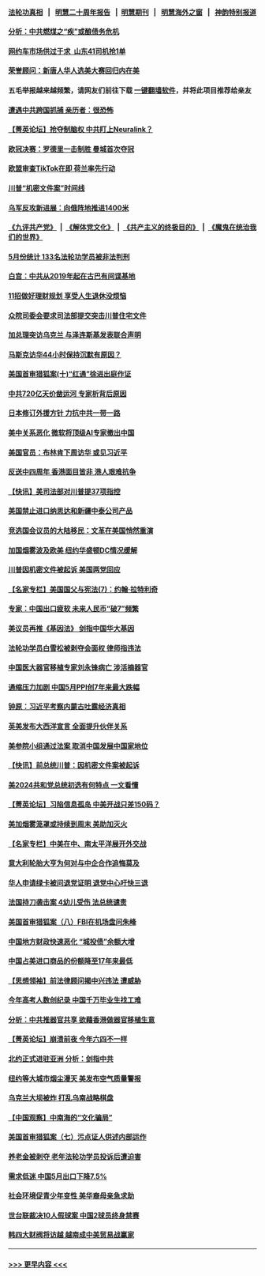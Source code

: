 #### [法轮功真相](https://github.com/gfw-breaker/truth/blob/master/README.md?t=0) &nbsp;&nbsp;|&nbsp;&nbsp; [明慧二十周年报告](https://github.com/gfw-breaker/mh-reports/blob/master/README.md?t=0) &nbsp;&nbsp;|&nbsp;&nbsp;[明慧期刊](https://github.com/gfw-breaker/mh-qikan) &nbsp;&nbsp;|&nbsp;&nbsp; [明慧海外之窗](https://github.com/gfw-breaker/mh-news/blob/master/README.md?t=0) &nbsp;&nbsp;|&nbsp;&nbsp; [神韵特别报道](https://github.com/gfw-breaker/mh-news/blob/master/shenyun.md?t=0)
#### [分析：中共燃煤之“疾”或酿债务危机](../pages/nf4514/n14012605.md?t=06112143) 
#### [网约车市场供过于求 山东41司机抢1单](../pages/nf4514/n14013978.md?t=06112143) 
#### [荣誉顾问：新唐人华人选美大赛回归内在美](../pages/nf4514/n14013897.md?t=06112143) 
#### 五毛举报越来越频繁，请网友们前往下载 [一键翻墙软件](https://github.com/gfw-breaker/ssr-accounts)，并将此项目推荐给亲友
#### [遭遇中共跨国抓捕 亲历者：很恐怖](../pages/nf4514/n14013865.md?t=06112143) 
#### [【菁英论坛】抢夺制脑权 中共盯上Neuralink？](../pages/nf4514/n14013895.md?t=06112143) 
#### [欧冠决赛：罗德里一击制胜 曼城首次夺冠](../pages/nf4514/n14013871.md?t=06112143) 
#### [欧盟审查TikTok在即 荷兰率先行动](../pages/nf4514/n14013812.md?t=06112143) 
#### [川普“机密文件案”时间线](../pages/nf4514/n14013438.md?t=06112143) 
#### [乌军反攻新进展：向俄阵地推进1400米](../pages/nf4514/n14013854.md?t=06112143) 
#### [《九评共产党》](https://github.com/begood0513/9ping.md/blob/master/README.md) &nbsp;|&nbsp; [《解体党文化》](../../../../jtdwh.md/blob/master/README.md)  &nbsp;|&nbsp; [《共产主义的终极目的》](../../../../gczydzjmd.md/blob/master/README.md) &nbsp;|&nbsp; [《魔鬼在统治我们的世界》](../../../../mgztzwmdsj.md/blob/master/README.md) 
#### [5月份统计 133名法轮功学员被非法判刑](../pages/nf4514/n14013124.md?t=06112143) 
#### [白宫：中共从2019年起在古巴有间谍基地](../pages/nf4514/n14013849.md?t=06112143) 
#### [11招做好理财规划 享受人生退休没烦恼](../pages/nf4514/n14007397.md?t=06112143) 
#### [众院司委会要求司法部提交突击川普住宅文件](../pages/nf4514/n14013806.md?t=06112143) 
#### [加总理突访乌克兰 与泽连斯基发表联合声明](../pages/nf4514/n14013726.md?t=06112143) 
#### [马斯克访华44小时保持沉默有原因？](../pages/nf4514/n14013660.md?t=06112143) 
#### [美国首审猎狐案(十)“红通”徐进出庭作证](../pages/nf4514/n14013571.md?t=06112143) 
#### [中共720亿天价凿运河 专家析背后原因](../pages/nf4514/n14012805.md?t=06112143) 
#### [日本修订外援方针 力抗中共一带一路](../pages/nf4514/n14013619.md?t=06112143) 
#### [美中关系恶化 微软将顶级AI专家撤出中国](../pages/nf4514/n14013569.md?t=06112143) 
#### [美国官员：布林肯下周访华 或见习近平](../pages/nf4514/n14013392.md?t=06112143) 
#### [反送中四周年 香港面目皆非 港人艰难抗争](../pages/nf4514/n14011193.md?t=06112143) 
#### [【快讯】美司法部对川普提37项指控](../pages/nf4514/n14013395.md?t=06112143) 
#### [美国禁止进口纳思达和新疆中泰公司产品](../pages/nf4514/n14013388.md?t=06112143) 
#### [竞选国会议员的大陆移民：文革在美国悄然重演](../pages/nf4514/n14012813.md?t=06112143) 
#### [加国烟雾波及欧美 纽约华盛顿DC情况缓解](../pages/nf4514/n14013313.md?t=06112143) 
#### [川普因机密文件被起诉 美国两党回应](../pages/nf4514/n14013173.md?t=06112143) 
#### [【名家专栏】美国国父与宪法(7)：约翰‧拉特利奇](../pages/nf4514/n14013209.md?t=06112143) 
#### [专家：中国出口疲软 未来人民币“破7”频繁](../pages/nf4514/n14013081.md?t=06112143) 
#### [美议员再推《基因法》 剑指中国华大基因](../pages/nf4514/n14013083.md?t=06112143) 
#### [法轮功学员白雪松被剥夺会面权 律师指违法](../pages/nf4514/n14012545.md?t=06112143) 
#### [中国医大器官移植专家刘永锋病亡 涉活摘器官](../pages/nf4514/n14012776.md?t=06112143) 
#### [通缩压力加剧 中国5月PPI创7年来最大跌幅](../pages/nf4514/n14012933.md?t=06112143) 
#### [钟原：习近平考察内蒙古吐露经济真相](../pages/nf4514/n14012759.md?t=06112143) 
#### [英美发布大西洋宣言 全面提升伙伴关系](../pages/nf4514/n14012878.md?t=06112143) 
#### [美参院小组通过法案 取消中国发展中国家地位](../pages/nf4514/n14012741.md?t=06112143) 
#### [【快讯】前总统川普：因机密文件案被起诉](../pages/nf4514/n14012714.md?t=06112143) 
#### [美2024共和党总统初选有何特点 一文看懂](../pages/nf4514/n14012513.md?t=06112143) 
#### [【菁英论坛】习陷信息孤岛 中美开战只差150码？](../pages/nf4514/n14012675.md?t=06112143) 
#### [美加烟雾笼罩或持续到周末 美助加灭火](../pages/nf4514/n14012355.md?t=06112143) 
#### [【名家专栏】中美在中、南太平洋展开外交战](../pages/nf4514/n14011698.md?t=06112143) 
#### [意大利轮胎大亨为何对与中企合作追悔莫及](../pages/nf4514/n14011825.md?t=06112143) 
#### [华人申请绿卡被问退党证明 退党中心吁快三退](../pages/nf4514/n14012199.md?t=06112143) 
#### [法国持刀袭击案 4幼儿受伤 法总统谴责](../pages/nf4514/n14012486.md?t=06112143) 
#### [美国首审猎狐案（八）FBI在机场盘问朱峰](../pages/nf4514/n14012186.md?t=06112143) 
#### [中国地方财政快速恶化 “城投债”余额大增](../pages/nf4514/n14012242.md?t=06112143) 
#### [中国占美进口商品的份额降至17年来最低](../pages/nf4514/n14012106.md?t=06112143) 
#### [【思想领袖】前法律顾问揭中兴违法 遭威胁](../pages/nf4514/n14001882.md?t=06112143) 
#### [今年高考人数创纪录 中国千万毕业生找工难](../pages/nf4514/n14011922.md?t=06112143) 
#### [分析：中共推器官共享 欲藉香港做器官移植生意](../pages/nf4514/n14011721.md?t=06112143) 
#### [【菁英论坛】崩溃前夜 今年六四不一样](../pages/nf4514/n14011950.md?t=06112143) 
#### [北约正式进驻亚洲 分析：剑指中共](../pages/nf4514/n14011185.md?t=06112143) 
#### [纽约等大城市烟尘漫天 美发布空气质量警报](../pages/nf4514/n14011807.md?t=06112143) 
#### [乌克兰大坝被炸 打乱乌南战略棋盘](../pages/nf4514/n14011671.md?t=06112143) 
#### [【中国观察】中南海的“文化骗局”](../pages/nf4514/n14011551.md?t=06112143) 
#### [美国首审猎狐案（七）污点证人供述内部运作](../pages/nf4514/n14011455.md?t=06112143) 
#### [养老金被剥夺 老年法轮功学员投诉后遭迫害](../pages/nf4514/n14011154.md?t=06112143) 
#### [需求低迷 中国5月出口下降7.5%](../pages/nf4514/n14011567.md?t=06112143) 
#### [社会环境促青少年变性 美华裔母亲急求助](../pages/nf4514/n14010747.md?t=06112143) 
#### [世台联裁决10人假球案 中国2球员终身禁赛](../pages/nf4514/n14011243.md?t=06112143) 
#### [韩四大财阀将访越 越南成中美贸易战赢家](../pages/nf4514/n14010679.md?t=06112143) 

----
#### [ >>> 更早内容 <<< ](../indexes/nf4514-earlier.md)
